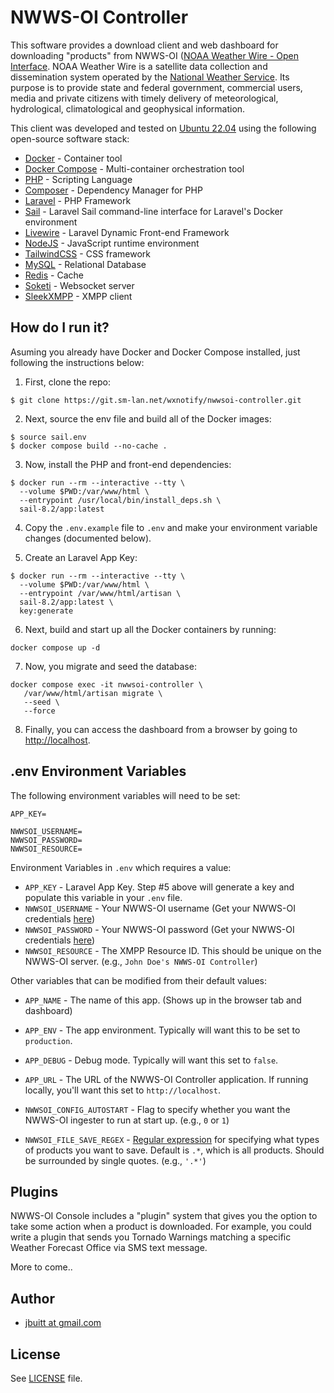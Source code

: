 
# NWWS-OI Controller

This software provides a download client and web dashboard for downloading "products" from NWWS-OI ([NOAA Weather Wire - Open Interface](https://www.nws.noaa.gov/nwws/). NOAA Weather Wire is a satellite data collection and dissemination system operated by the [National Weather Service](http://weather.gov). Its purpose is to provide state and federal government, commercial users, media and private citizens with timely delivery of meteorological, hydrological, climatological and geophysical information.

This client was developed and tested on [Ubuntu 22.04](http://ubuntu.com) using the following open-source software stack:

* [Docker](https://www.docker.com/) - Container tool
* [Docker Compose](https://docs.docker.com/compose/) - Multi-container orchestration tool
* [PHP](https://www.php.net/) - Scripting Language
* [Composer](http://getcomposer.org/) - Dependency Manager for PHP
* [Laravel](https://laravel.com/) - PHP Framework
* [Sail](https://laravel.com/docs/10.x/sail) - Laravel Sail command-line interface for Laravel's Docker environment 
* [Livewire](https://laravel-livewire.com/) - Laravel Dynamic Front-end Framework
* [NodeJS](https://nodejs.org/en) - JavaScript runtime environment
* [TailwindCSS](https://tailwindcss.com/) - CSS framework
* [MySQL](https://www.mysql.com/) - Relational Database
* [Redis](https://redis.io/) - Cache
* [Soketi](https://docs.soketi.app/) - Websocket server
* [SleekXMPP](https://github.com/fritzy/SleekXMPP) - XMPP client 

## How do I run it?

Asuming you already have Docker and Docker Compose installed, just following the instructions below:

1. First, clone the repo:

```
$ git clone https://git.sm-lan.net/wxnotify/nwwsoi-controller.git
```

2. Next, source the env file and build all of the Docker images:

```
$ source sail.env
$ docker compose build --no-cache .
```

3. Now, install the PHP and front-end dependencies:

```
$ docker run --rm --interactive --tty \
  --volume $PWD:/var/www/html \
  --entrypoint /usr/local/bin/install_deps.sh \
  sail-8.2/app:latest
```

4. Copy the `.env.example` file to `.env` and make your environment variable changes (documented below).
   
5. Create an Laravel App Key:

```
$ docker run --rm --interactive --tty \
  --volume $PWD:/var/www/html \
  --entrypoint /var/www/html/artisan \
  sail-8.2/app:latest \
  key:generate
```

6. Next, build and start up all the Docker containers by running:

```
docker compose up -d
```

7. Now, you migrate and seed the database:

```
docker compose exec -it nwwsoi-controller \
   /var/www/html/artisan migrate \
   --seed \
   --force
```

8. Finally, you can access the dashboard from a browser by going to [http://localhost](http://localhost).

## .env Environment Variables

The following environment variables will need to be set:

```
APP_KEY=

NWWSOI_USERNAME=
NWWSOI_PASSWORD=
NWWSOI_RESOURCE=
```

Environment Variables in `.env` which requires a value:

* `APP_KEY` - Laravel App Key. Step #5 above will generate a key and populate this variable in your `.env` file.
* `NWWSOI_USERNAME` - Your NWWS-OI username (Get your NWWS-OI credentials [here](https://www.weather.gov/nwws/nwws_oi_request))
* `NWWSOI_PASSWORD` - Your NWWS-OI password (Get your NWWS-OI credentials [here](https://www.weather.gov/nwws/nwws_oi_request))
* `NWWSOI_RESOURCE` - The XMPP Resource ID. This should be unique on the NWWS-OI server. (e.g., `John Doe's NWWS-OI Controller`)

Other variables that can be modified from their default values:

* `APP_NAME` - The name of this app. (Shows up in the browser tab and dashboard)
* `APP_ENV` - The app environment. Typically will want this to be set to `production`.
* `APP_DEBUG` - Debug mode. Typically will want this set to `false`.
* `APP_URL` - The URL of the NWWS-OI Controller application. If running locally, you'll want this set to `http://localhost`.

* `NWWSOI_CONFIG_AUTOSTART` - Flag to specify whether you want the NWWS-OI ingester to run at start up. (e.g., `0` or `1`)
* `NWWSOI_FILE_SAVE_REGEX` - [Regular expression](https://en.wikipedia.org/wiki/Regular_expression) for specifying what types of products you want to save. Default is `.*`, which is all products. Should be surrounded by single quotes. (e.g., `'.*'`)

## Plugins

NWWS-OI Console includes a "plugin" system that gives you the option to take some action when a product is downloaded. For example, you could write a plugin that sends you Tornado Warnings matching a specific Weather Forecast Office via SMS text message.

More to come..

## Author

+	[jbuitt at gmail.com](mailto:jbuitt@gmail.com)

## License

See [LICENSE](https://github.com/jbuitt/emwin-console/blob/main/LICENSE) file.

